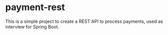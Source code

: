 # payment-rest
This is a simple project to create a REST API to process payments, used as interview for Spring Boot.
